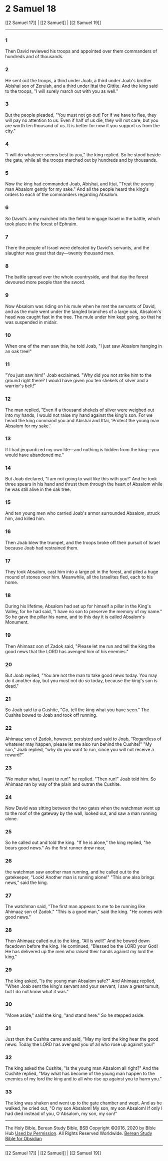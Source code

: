 # 2 Samuel 18

[[2 Samuel 17]] | [[2 Samuel]] | [[2 Samuel 19]]

---

### 1
Then David reviewed his troops and appointed over them commanders of hundreds and of thousands.

### 2
He sent out the troops, a third under Joab, a third under Joab's brother Abishai son of Zeruiah, and a third under Ittai the Gittite. And the king said to the troops, "I will surely march out with you as well."

### 3
But the people pleaded, "You must not go out! For if we have to flee, they will pay no attention to us. Even if half of us die, they will not care; but you are worth ten thousand of us. It is better for now if you support us from the city."

### 4
"I will do whatever seems best to you," the king replied. So he stood beside the gate, while all the troops marched out by hundreds and by thousands.

### 5
Now the king had commanded Joab, Abishai, and Ittai, "Treat the young man Absalom gently for my sake." And all the people heard the king's orders to each of the commanders regarding Absalom.

### 6
So David's army marched into the field to engage Israel in the battle, which took place in the forest of Ephraim.

### 7
There the people of Israel were defeated by David's servants, and the slaughter was great that day—twenty thousand men.

### 8
The battle spread over the whole countryside, and that day the forest devoured more people than the sword.

### 9
Now Absalom was riding on his mule when he met the servants of David, and as the mule went under the tangled branches of a large oak, Absalom's head was caught fast in the tree. The mule under him kept going, so that he was suspended in midair.

### 10
When one of the men saw this, he told Joab, "I just saw Absalom hanging in an oak tree!"

### 11
"You just saw him!" Joab exclaimed. "Why did you not strike him to the ground right there? I would have given you ten shekels of silver and a warrior's belt!"

### 12
The man replied, "Even if a thousand shekels of silver were weighed out into my hands, I would not raise my hand against the king's son. For we heard the king command you and Abishai and Ittai, 'Protect the young man Absalom for my sake.'

### 13
If I had jeopardized my own life—and nothing is hidden from the king—you would have abandoned me."

### 14
But Joab declared, "I am not going to wait like this with you!" And he took three spears in his hand and thrust them through the heart of Absalom while he was still alive in the oak tree.

### 15
And ten young men who carried Joab's armor surrounded Absalom, struck him, and killed him.

### 16
Then Joab blew the trumpet, and the troops broke off their pursuit of Israel because Joab had restrained them.

### 17
They took Absalom, cast him into a large pit in the forest, and piled a huge mound of stones over him. Meanwhile, all the Israelites fled, each to his home.

### 18
During his lifetime, Absalom had set up for himself a pillar in the King's Valley, for he had said, "I have no son to preserve the memory of my name." So he gave the pillar his name, and to this day it is called Absalom's Monument.

### 19
Then Ahimaaz son of Zadok said, "Please let me run and tell the king the good news that the LORD has avenged him of his enemies."

### 20
But Joab replied, "You are not the man to take good news today. You may do it another day, but you must not do so today, because the king's son is dead."

### 21
So Joab said to a Cushite, "Go, tell the king what you have seen." The Cushite bowed to Joab and took off running.

### 22
Ahimaaz son of Zadok, however, persisted and said to Joab, "Regardless of whatever may happen, please let me also run behind the Cushite!" "My son," Joab replied, "why do you want to run, since you will not receive a reward?"

### 23
"No matter what, I want to run!" he replied. "Then run!" Joab told him. So Ahimaaz ran by way of the plain and outran the Cushite.

### 24
Now David was sitting between the two gates when the watchman went up to the roof of the gateway by the wall, looked out, and saw a man running alone.

### 25
So he called out and told the king. "If he is alone," the king replied, "he bears good news." As the first runner drew near,

### 26
the watchman saw another man running, and he called out to the gatekeeper, "Look! Another man is running alone!" "This one also brings news," said the king.

### 27
The watchman said, "The first man appears to me to be running like Ahimaaz son of Zadok." "This is a good man," said the king. "He comes with good news."

### 28
Then Ahimaaz called out to the king, "All is well!" And he bowed down facedown before the king. He continued, "Blessed be the LORD your God! He has delivered up the men who raised their hands against my lord the king."

### 29
The king asked, "Is the young man Absalom safe?" And Ahimaaz replied, "When Joab sent the king's servant and your servant, I saw a great tumult, but I do not know what it was."

### 30
"Move aside," said the king, "and stand here." So he stepped aside.

### 31
Just then the Cushite came and said, "May my lord the king hear the good news: Today the LORD has avenged you of all who rose up against you!"

### 32
The king asked the Cushite, "Is the young man Absalom all right?" And the Cushite replied, "May what has become of the young man happen to the enemies of my lord the king and to all who rise up against you to harm you."

### 33
The king was shaken and went up to the gate chamber and wept. And as he walked, he cried out, "O my son Absalom! My son, my son Absalom! If only I had died instead of you, O Absalom, my son, my son!"

---

The Holy Bible, Berean Study Bible, BSB
Copyright ©2016, 2020 by Bible Hub
[Used by Permission](https://berean.bible/terms.htm). All Rights Reserved Worldwide.
[Berean Study Bible for Obsidian](https://github.com/gapmiss/berean-study-bible-for-obsidian)

---

[[2 Samuel 17]] | [[2 Samuel]] | [[2 Samuel 19]]

